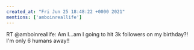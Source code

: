 ```yaml
---
created_at: "Fri Jun 25 18:48:22 +0000 2021"
mentions: ['amboinreallife']
---
```


RT @amboinreallife: Am I...am I going to hit 3k followers on my birthday?! I'm only 6 humans away!!